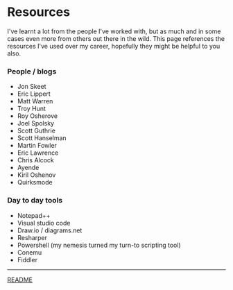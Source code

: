 # Resources

I've learnt a lot from the people I've worked with, but as much and in some cases even more from others out there in the wild. This page references the resources I've used over my career, hopefully they might be helpful to you also.

### People / blogs
- Jon Skeet
- Eric Lippert
- Matt Warren
- Troy Hunt
- Roy Osherove
- Joel Spolsky
- Scott Guthrie
- Scott Hanselman
- Martin Fowler
- Eric Lawrence
- Chris Alcock
- Ayende
- Kiril Oshenov
- Quirksmode

### Day to day tools
- Notepad++
- Visual studio code
- Draw.io / diagrams.net
- Resharper
- Powershell (my nemesis turned my turn-to scripting tool)
- Conemu
- Fiddler

---

[README](Home)
